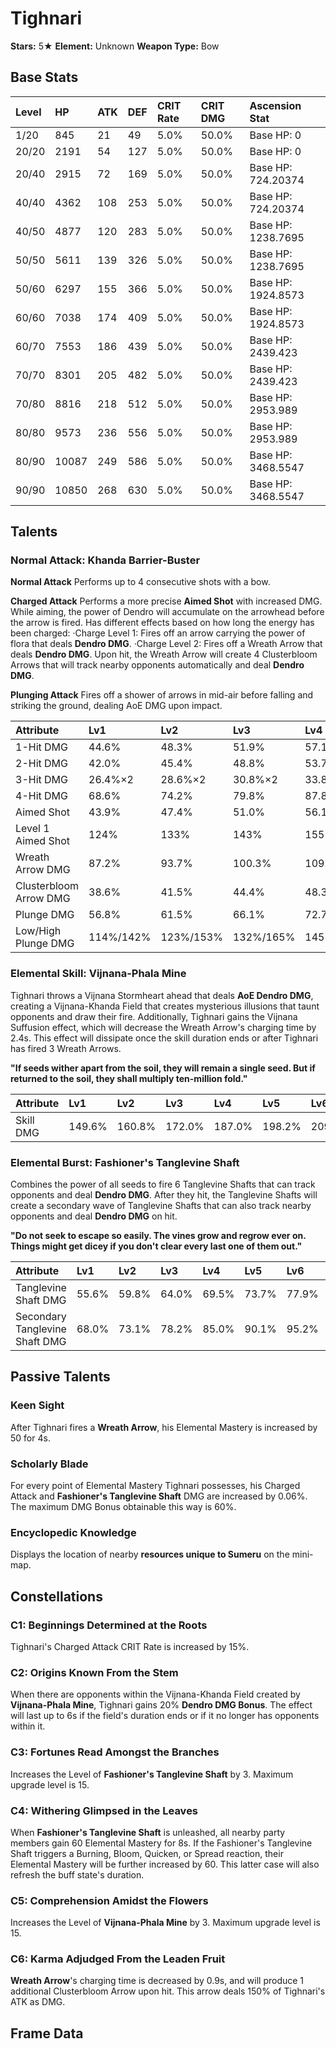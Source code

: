 # Tighnari

**Stars:** 5★
**Element:** Unknown
**Weapon Type:** Bow

## Base Stats

| Level | HP | ATK | DEF | CRIT Rate | CRIT DMG | Ascension Stat |
| :--- | :--- | :--- | :--- | :--- | :--- | :--- |
| 1/20 | 845 | 21 | 49 | 5.0% | 50.0% | Base HP: 0 |
| 20/20 | 2191 | 54 | 127 | 5.0% | 50.0% | Base HP: 0 |
| 20/40 | 2915 | 72 | 169 | 5.0% | 50.0% | Base HP: 724.20374 |
| 40/40 | 4362 | 108 | 253 | 5.0% | 50.0% | Base HP: 724.20374 |
| 40/50 | 4877 | 120 | 283 | 5.0% | 50.0% | Base HP: 1238.7695 |
| 50/50 | 5611 | 139 | 326 | 5.0% | 50.0% | Base HP: 1238.7695 |
| 50/60 | 6297 | 155 | 366 | 5.0% | 50.0% | Base HP: 1924.8573 |
| 60/60 | 7038 | 174 | 409 | 5.0% | 50.0% | Base HP: 1924.8573 |
| 60/70 | 7553 | 186 | 439 | 5.0% | 50.0% | Base HP: 2439.423 |
| 70/70 | 8301 | 205 | 482 | 5.0% | 50.0% | Base HP: 2439.423 |
| 70/80 | 8816 | 218 | 512 | 5.0% | 50.0% | Base HP: 2953.989 |
| 80/80 | 9573 | 236 | 556 | 5.0% | 50.0% | Base HP: 2953.989 |
| 80/90 | 10087 | 249 | 586 | 5.0% | 50.0% | Base HP: 3468.5547 |
| 90/90 | 10850 | 268 | 630 | 5.0% | 50.0% | Base HP: 3468.5547 |

## Talents

### Normal Attack: Khanda Barrier-Buster

**Normal Attack**
Performs up to 4 consecutive shots with a bow.

**Charged Attack**
Performs a more precise **Aimed Shot** with increased DMG.
While aiming, the power of Dendro will accumulate on the arrowhead before the arrow is fired. Has different effects based on how long the energy has been charged:
·Charge Level 1: Fires off an arrow carrying the power of flora that deals **Dendro DMG**.
·Charge Level 2: Fires off a Wreath Arrow that deals **Dendro DMG**. Upon hit, the Wreath Arrow will create 4 Clusterbloom Arrows that will track nearby opponents automatically and deal **Dendro DMG**.

**Plunging Attack**
Fires off a shower of arrows in mid-air before falling and striking the ground, dealing AoE DMG upon impact.

| Attribute | Lv1 | Lv2 | Lv3 | Lv4 | Lv5 | Lv6 | Lv7 | Lv8 | Lv9 | Lv10 | Lv11 | Lv12 | Lv13 | Lv14 | Lv15 |
| :--- | :--- | :--- | :--- | :--- | :--- | :--- | :--- | :--- | :--- | :--- | :--- | :--- | :--- | :--- | :--- |
| 1-Hit DMG | 44.6% | 48.3% | 51.9% | 57.1% | 60.7% | 64.9% | 70.6% | 76.3% | 82.0% | 88.2% | 94.5% |
| 2-Hit DMG | 42.0% | 45.4% | 48.8% | 53.7% | 57.1% | 61.0% | 66.4% | 71.7% | 77.1% | 83.0% | 88.8% |
| 3-Hit DMG | 26.4%×2 | 28.6%×2 | 30.8%×2 | 33.8%×2 | 36.0%×2 | 38.4%×2 | 41.8%×2 | 45.2%×2 | 48.6%×2 | 52.3%×2 | 56.0%×2 |
| 4-Hit DMG | 68.6% | 74.2% | 79.8% | 87.8% | 93.4% | 99.8% | 108.5% | 117.3% | 126.1% | 135.7% | 145.2% |
| Aimed Shot | 43.9% | 47.4% | 51.0% | 56.1% | 59.7% | 63.8% | 69.4% | 75.0% | 80.6% | 86.7% | 92.8% |
| Level 1 Aimed Shot | 124% | 133% | 143% | 155% | 164% | 174% | 186% | 198% | 211% | 223% | 236% |
| Wreath Arrow DMG | 87.2% | 93.7% | 100.3% | 109.0% | 115.5% | 122.1% | 130.8% | 139.5% | 148.2% | 157.0% | 165.7% |
| Clusterbloom Arrow DMG | 38.6% | 41.5% | 44.4% | 48.3% | 51.1% | 54.0% | 57.9% | 61.8% | 65.6% | 69.5% | 73.3% |
| Plunge DMG | 56.8% | 61.5% | 66.1% | 72.7% | 77.3% | 82.6% | 89.9% | 97.1% | 104.4% | 112.3% | 120.3% |
| Low/High Plunge DMG | 114%/142% | 123%/153% | 132%/165% | 145%/182% | 155%/193% | 165%/206% | 180%/224% | 194%/243% | 209%/261% | 225%/281% | 240%/300% |

### Elemental Skill: Vijnana-Phala Mine

Tighnari throws a Vijnana Stormheart ahead that deals **AoE Dendro DMG**, creating a Vijnana-Khanda Field that creates mysterious illusions that taunt opponents and draw their fire.
Additionally, Tighnari gains the Vijnana Suffusion effect, which will decrease the Wreath Arrow's charging time by 2.4s. This effect will dissipate once the skill duration ends or after Tighnari has fired 3 Wreath Arrows.

**"If seeds wither apart from the soil, they will remain a single seed. But if returned to the soil, they shall multiply ten-million fold."**

| Attribute | Lv1 | Lv2 | Lv3 | Lv4 | Lv5 | Lv6 | Lv7 | Lv8 | Lv9 | Lv10 | Lv11 | Lv12 | Lv13 | Lv14 | Lv15 |
| :--- | :--- | :--- | :--- | :--- | :--- | :--- | :--- | :--- | :--- | :--- | :--- | :--- | :--- | :--- | :--- |
| Skill DMG | 149.6% | 160.8% | 172.0% | 187.0% | 198.2% | 209.4% | 224.4% | 239.4% | 254.3% | 269.3% | 284.2% | 299.2% | 317.9% |

### Elemental Burst: Fashioner's Tanglevine Shaft

Combines the power of all seeds to fire 6 Tanglevine Shafts that can track opponents and deal **Dendro DMG**.
After they hit, the Tanglevine Shafts will create a secondary wave of Tanglevine Shafts that can also track nearby opponents and deal **Dendro DMG** on hit.

**"Do not seek to escape so easily. The vines grow and regrow ever on. Things might get dicey if you don't clear every last one of them out."**

| Attribute | Lv1 | Lv2 | Lv3 | Lv4 | Lv5 | Lv6 | Lv7 | Lv8 | Lv9 | Lv10 | Lv11 | Lv12 | Lv13 | Lv14 | Lv15 |
| :--- | :--- | :--- | :--- | :--- | :--- | :--- | :--- | :--- | :--- | :--- | :--- | :--- | :--- | :--- | :--- |
| Tanglevine Shaft DMG | 55.6% | 59.8% | 64.0% | 69.5% | 73.7% | 77.9% | 83.4% | 89.0% | 94.6% | 100.1% | 105.7% | 111.2% | 118.2% |
| Secondary Tanglevine Shaft DMG | 68.0% | 73.1% | 78.2% | 85.0% | 90.1% | 95.2% | 102.0% | 108.8% | 115.6% | 122.4% | 129.2% | 136.0% | 144.5% |

## Passive Talents

### Keen Sight

After Tighnari fires a **Wreath Arrow**, his Elemental Mastery is increased by 50 for 4s.

### Scholarly Blade

For every point of Elemental Mastery Tighnari possesses, his Charged Attack and **Fashioner's Tanglevine Shaft** DMG are increased by 0.06%.
The maximum DMG Bonus obtainable this way is 60%.

### Encyclopedic Knowledge

Displays the location of nearby **resources unique to Sumeru** on the mini-map.

## Constellations

### C1: Beginnings Determined at the Roots

Tighnari's Charged Attack CRIT Rate is increased by 15%.

### C2: Origins Known From the Stem

When there are opponents within the Vijnana-Khanda Field created by **Vijnana-Phala Mine**, Tighnari gains 20% **Dendro DMG Bonus**.
The effect will last up to 6s if the field's duration ends or if it no longer has opponents within it.

### C3: Fortunes Read Amongst the Branches

Increases the Level of **Fashioner's Tanglevine Shaft** by 3.
Maximum upgrade level is 15.

### C4: Withering Glimpsed in the Leaves

When **Fashioner's Tanglevine Shaft** is unleashed, all nearby party members gain 60 Elemental Mastery for 8s. If the Fashioner's Tanglevine Shaft triggers a Burning, Bloom, Quicken, or Spread reaction, their Elemental Mastery will be further increased by 60. This latter case will also refresh the buff state's duration.

### C5: Comprehension Amidst the Flowers

Increases the Level of **Vijnana-Phala Mine** by 3.
Maximum upgrade level is 15.

### C6: Karma Adjudged From the Leaden Fruit

**Wreath Arrow**'s charging time is decreased by 0.9s, and will produce 1 additional Clusterbloom Arrow upon hit. This arrow deals 150% of Tighnari's ATK as DMG.

## Frame Data

